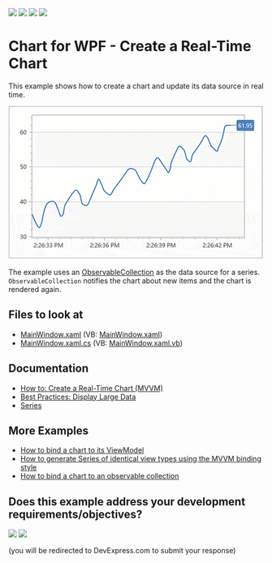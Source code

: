 <!-- default badges list -->
![](https://img.shields.io/endpoint?url=https://codecentral.devexpress.com/api/v1/VersionRange/267843205/24.2.1%2B)
[![](https://img.shields.io/badge/Open_in_DevExpress_Support_Center-FF7200?style=flat-square&logo=DevExpress&logoColor=white)](https://supportcenter.devexpress.com/ticket/details/T894632)
[![](https://img.shields.io/badge/📖_How_to_use_DevExpress_Examples-e9f6fc?style=flat-square)](https://docs.devexpress.com/GeneralInformation/403183)
[![](https://img.shields.io/badge/💬_Leave_Feedback-feecdd?style=flat-square)](#does-this-example-address-your-development-requirementsobjectives)
<!-- default badges end -->

# Chart for WPF - Create a Real-Time Chart

This example shows how to create a chart and update its data source in real time.

![Resulting chart](Media/resulting-chart.gif)

The example uses an [ObservableCollection](https://docs.microsoft.com/en-us/dotnet/api/system.collections.objectmodel.observablecollection-1?view=net-6.0) as the data source for a series. `ObservableCollection` notifies the chart about new items and the chart is rendered again.

## Files to look at

* [MainWindow.xaml](./CS/RealtimeChartMVVM/MainWindow.xaml) (VB: [MainWindow.xaml](./VB/RealtimeChartMVVM/MainWindow.xaml))
* [MainWindow.xaml.cs](./CS/RealtimeChartMVVM/MainWindow.xaml.cs) (VB: [MainWindow.xaml.vb](./VB/RealtimeChartMVVM/MainWindow.xaml.vb))

## Documentation

* [How to: Create a Real-Time Chart (MVVM)](https://docs.devexpress.com/WPF/401796/controls-and-libraries/charts-suite/chart-control/examples/providing-data/how-to-create-a-real-time-chart?p=netframework)
* [Best Practices: Display Large Data](https://docs.devexpress.com/WPF/400482/controls-and-libraries/charts-suite/chart-control/provide-data/best-practices-display-large-data)
* [Series](https://docs.devexpress.com/WPF/6339/controls-and-libraries/charts-suite/chart-control/series/series)

## More Examples

* [How to bind a chart to its ViewModel](https://github.com/DevExpress-Examples/how-to-bind-a-chart-to-its-viewmodel-t541777)
* [How to generate Series of identical view types using the MVVM binding style](https://github.com/DevExpress-Examples/how-to-generate-series-of-identical-view-types-using-the-mvvm-binding-style-t513360)
* [How to bind a chart to an observable collection](https://github.com/DevExpress-Examples/how-to-bind-a-chart-to-an-observable-collection-e2595)
<!-- feedback -->
## Does this example address your development requirements/objectives?

[<img src="https://www.devexpress.com/support/examples/i/yes-button.svg"/>](https://www.devexpress.com/support/examples/survey.xml?utm_source=github&utm_campaign=wpf-charts-create-real-time-chart&~~~was_helpful=yes) [<img src="https://www.devexpress.com/support/examples/i/no-button.svg"/>](https://www.devexpress.com/support/examples/survey.xml?utm_source=github&utm_campaign=wpf-charts-create-real-time-chart&~~~was_helpful=no)

(you will be redirected to DevExpress.com to submit your response)
<!-- feedback end -->
